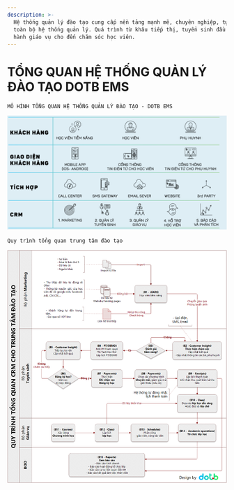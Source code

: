 ```yaml
---
description: >-
  Hệ thống quản lý đào tạo cung cấp nền tảng mạnh mẽ, chuyên nghiệp, tự động hóa
  toàn bộ hệ thống quản lý. Quá trình từ khâu tiếp thị, tuyển sinh đầu vào, vận
  hành giáo vụ cho đến chăm sóc học viên.
---
```


# TỔNG QUAN HỆ THỐNG QUẢN LÝ ĐÀO TẠO DOTB EMS

```
MÔ HÌNH TỔNG QUAN HỆ THỐNG QUẢN LÝ ĐÀO TẠO - DOTB EMS
```

![](.gitbook/assets/Capture.PNG)

```
Quy trình tổng quan trung tâm đào tạo
```

![](.gitbook/assets/tongquan.png)
